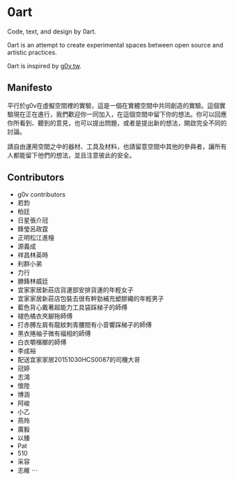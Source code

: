 0art
====
Code, text, and design by 0art.

0art is an attempt to create experimental spaces between open source and artistic practices.

0art is inspired by [g0v.tw](http://g0v.tw/).

## Manifesto

平行於g0v在虛擬空間裡的實驗，這是一個在實體空間中共同創造的實驗。這個實驗現在正在進行，我們歡迎你一同加入，在這個空間中留下你的想法。你可以回應你所看到、聽到的意見，也可以提出問題，或者是提出新的想法，開啟完全不同的討論。

請自由運用空間之中的器材、工具及材料，也請留意空間中其他的參與者，讓所有人都能留下他們的想法，並且注意彼此的安全。

## Contributors

- g0v contributors
- 若鈞
- 柏廷
- 日星張介冠
- 鋒瑩呂政霆
- 正明松江進檜
- 源義成
- 祥昌林英時
- 利群小弟
- 力行
- 勝鋒林威廷
- 宜家家居新莊店貨運部安排貨運的年輕女子
- 宜家家居新莊店包裝去很有幹勁補充塑膠繩的年輕男子
- 藍色背心戴著超能力工具袋踩梯子的師傅
- 褪色橘衣夾腳拖師傅
- 打赤膊左肩有龍紋刺青腰間有小音響踩梯子的師傅
- 黑衣捲袖子微有福相的師傅
- 白衣嚼檳榔的師傅
- 李成裕
- 配送宜家家居20151030HCS0087的司機大哥
- 冠婷
- 志鴻
- 懷陞
- 博涵
- 阿峻
- 小乙
- 燕玲
- 廣毅
- 以臻
- Pat
- 510
- 采容
- 志維
⋯
